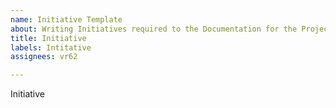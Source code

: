 ```yaml
---
name: Initiative Template
about: Writing Initiatives required to the Documentation for the Project.
title: Initiative
labels: Intitative
assignees: vr62

---
```


Initiative
